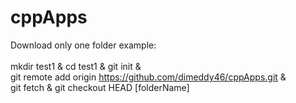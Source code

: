 # cppApps
Download only one folder example:<br><br>
mkdir test1 & cd test1 & git init &<br> git remote add origin https://github.com/dimeddy46/cppApps.git &<br> git fetch & git checkout HEAD [folderName] 
